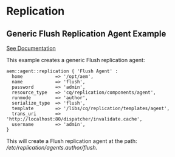 # Replication

## Generic Flush Replication Agent Example

[See Documentation](https://docs.adobe.com/docs/en/aem/6-2/deploy/configuring/replication.html#Configuring%20your%20Replication%20Agents)

This example creates a generic Flush replication agent:

~~~ puppet
aem::agent::replication { 'Flush Agent' :
  home            => '/opt/aem',
  name            => 'flush',
  password        => 'admin',
  resource_type   => 'cq/replication/components/agent',
  runmode         => 'author',
  serialize_type  => 'flush',
  template        => '/libs/cq/replication/templates/agent',
  trans_uri       => 'http://localhost:80/dispatcher/invalidate.cache',
  username        => 'admin',
}
~~~

This will create a Flush replication agent at the path: _/etc/replication/agents.author/flush_.
